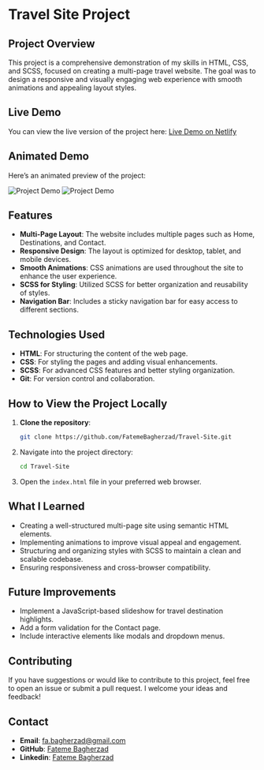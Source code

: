# Travel Site Project

## Project Overview

This project is a comprehensive demonstration of my skills in HTML, CSS, and SCSS, focused on creating a multi-page travel website. The goal was to design a responsive and visually engaging web experience with smooth animations and appealing layout styles.

## Live Demo

You can view the live version of the project here: [Live Demo on Netlify](https://fateme-travel-site.netlify.app)

## Animated Demo

Here’s an animated preview of the project:

![Project Demo](gif/travel-site.gif)
![Project Demo](gif/travel-site2.gif)

## Features

- **Multi-Page Layout**: The website includes multiple pages such as Home, Destinations, and Contact.
- **Responsive Design**: The layout is optimized for desktop, tablet, and mobile devices.
- **Smooth Animations**: CSS animations are used throughout the site to enhance the user experience.
- **SCSS for Styling**: Utilized SCSS for better organization and reusability of styles.
- **Navigation Bar**: Includes a sticky navigation bar for easy access to different sections.

## Technologies Used

- **HTML**: For structuring the content of the web page.
- **CSS**: For styling the pages and adding visual enhancements.
- **SCSS**: For advanced CSS features and better styling organization.
- **Git**: For version control and collaboration.

## How to View the Project Locally

1. **Clone the repository**:
   ```bash
   git clone https://github.com/FatemeBagherzad/Travel-Site.git
   ```
2. Navigate into the project directory:
   ```bash
   cd Travel-Site
   ```
3. Open the `index.html` file in your preferred web browser.

## What I Learned

- Creating a well-structured multi-page site using semantic HTML elements.
- Implementing animations to improve visual appeal and engagement.
- Structuring and organizing styles with SCSS to maintain a clean and scalable codebase.
- Ensuring responsiveness and cross-browser compatibility.

## Future Improvements

- Implement a JavaScript-based slideshow for travel destination highlights.
- Add a form validation for the Contact page.
- Include interactive elements like modals and dropdown menus.

## Contributing

If you have suggestions or would like to contribute to this project, feel free to open an issue or submit a pull request. I welcome your ideas and feedback!

## Contact

- **Email**: fa.bagherzad@gmail.com
- **GitHub**: [Fateme Bagherzad](https://github.com/FatemeBagherzad)
- **Linkedin**: [Fateme Bagherzad](https://www.linkedin.com/in/fatemeh-bagherzad/)
